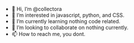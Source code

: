 - 👋 Hi, I’m @collectora
- 👀 I’m interested in javascript, python, and CSS.
- 🌱 I’m currently learning nothing code related.
- 💞️ I’m looking to collaborate on nothing currently.
- 📫 How to reach me, you dont.

<!---
collectora/collectora is a ✨ special ✨ repository because its `README.md` (this file) appears on your GitHub profile.
You can click the Preview link to take a look at your changes.
--->
